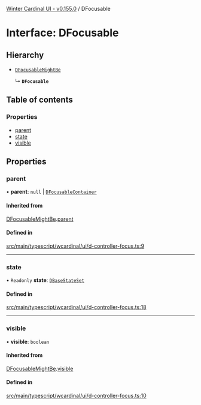 [Winter Cardinal UI - v0.155.0](../index.md) / DFocusable

# Interface: DFocusable

## Hierarchy

- [`DFocusableMightBe`](DFocusableMightBe.md)

  ↳ **`DFocusable`**

## Table of contents

### Properties

- [parent](DFocusable.md#parent)
- [state](DFocusable.md#state)
- [visible](DFocusable.md#visible)

## Properties

### parent

• **parent**: ``null`` \| [`DFocusableContainer`](DFocusableContainer.md)

#### Inherited from

[DFocusableMightBe](DFocusableMightBe.md).[parent](DFocusableMightBe.md#parent)

#### Defined in

[src/main/typescript/wcardinal/ui/d-controller-focus.ts:9](https://github.com/winter-cardinal/winter-cardinal-ui/blob/v0.155.0/src/main/typescript/wcardinal/ui/d-controller-focus.ts#L9)

___

### state

• `Readonly` **state**: [`DBaseStateSet`](DBaseStateSet.md)

#### Defined in

[src/main/typescript/wcardinal/ui/d-controller-focus.ts:18](https://github.com/winter-cardinal/winter-cardinal-ui/blob/v0.155.0/src/main/typescript/wcardinal/ui/d-controller-focus.ts#L18)

___

### visible

• **visible**: `boolean`

#### Inherited from

[DFocusableMightBe](DFocusableMightBe.md).[visible](DFocusableMightBe.md#visible)

#### Defined in

[src/main/typescript/wcardinal/ui/d-controller-focus.ts:10](https://github.com/winter-cardinal/winter-cardinal-ui/blob/v0.155.0/src/main/typescript/wcardinal/ui/d-controller-focus.ts#L10)
